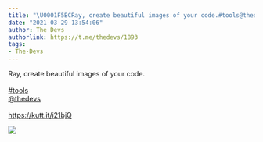```yaml
---
title: "\U0001F5BCRay, create beautiful images of your code.#tools@thedevshttps://kutt.it/i21bjQ"
date: "2021-03-29 13:54:06"
author: The Devs
authorlink: https://t.me/thedevs/1893
tags:
- The-Devs
---
```

<p>Ray, create beautiful images of your code.<br><br><a href="https://t.me/thedevs/1893?q=%23tools">#tools</a><br><a href="https://t.me/thedevs" target="_blank">@thedevs</a><br><br><a href="https://kutt.it/i21bjQ" target="_blank" rel="noopener">https://kutt.it/i21bjQ</a></p><img src="https://cdn4.telesco.pe/file/X0jHvHmuVubORo7ttLTUOtYvF2R6dyz1n1V9AsGuErFVNVctl8fN2q6lh_456fNHSreeCH7T_o9gkLpSPCvipt3Ml3oU1OBMCxxCd-L5Xfkdny_h2xOzm5Wx0gBOAZrOSXw7sJTkL9UhpIFaoFn6TYUlgimPu_9o7laBeGUnsTpsZB1wpuQMMXwrBZJSAofNkG6bkZouTLqfwZQctKtobCAYjcULOKYkmuzN0-OiP9djHZIPq_xxunZMZLtXsUx1g2l_AB5-PB_1G2n4NqO9rglk6ZRYu_g13bscxEQiskuO9uTxuBroT3G-W_FFdTv59FHO53I-vfPf4Y1B_7lggw.jpg" referrerpolicy="no-referrer">